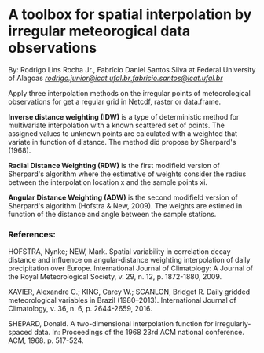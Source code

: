 # A toolbox for spatial interpolation by irregular meteorogical data observations
By: Rodrigo Lins Rocha Jr., Fabrício Daniel Santos Silva at Federal University of Alagoas 
*rodrigo.junior@icat.ufal.br*,*fabricio.santos@icat.ufal.br*


Apply three interpolation methods on the irregular points of meteorological observations for get a regular grid in Netcdf, raster or data.frame.

**Inverse distance weighting (IDW)** is a type of deterministic method for multivariate interpolation with a known scattered set of points. The assigned values to unknown points are calculated with a weighted that variate in function of distance. The method did propose by Sherpard's (1968).

**Radial Distance Weighting (RDW)** is the first modifield version of Sherpard's algorithm where the estimative of weights consider the radius between the interpolation location x and the sample points xi.  

**Angular Distance Weighting (ADW)** is the second modifield version of Sherpard's algorithm (Hofstra & New, 2009). The weights are estimed in function of the distance and angle between the sample stations. 


### References:

HOFSTRA, Nynke; NEW, Mark. Spatial variability in correlation decay distance and influence on angular‐distance weighting interpolation of daily precipitation over Europe. International Journal of Climatology: A Journal of the Royal Meteorological Society, v. 29, n. 12, p. 1872-1880, 2009.

XAVIER, Alexandre C.; KING, Carey W.; SCANLON, Bridget R. Daily gridded meteorological variables in Brazil (1980–2013). International Journal of Climatology, v. 36, n. 6, p. 2644-2659, 2016.

SHEPARD, Donald. A two-dimensional interpolation function for irregularly-spaced data. In: Proceedings of the 1968 23rd ACM national conference. ACM, 1968. p. 517-524.
